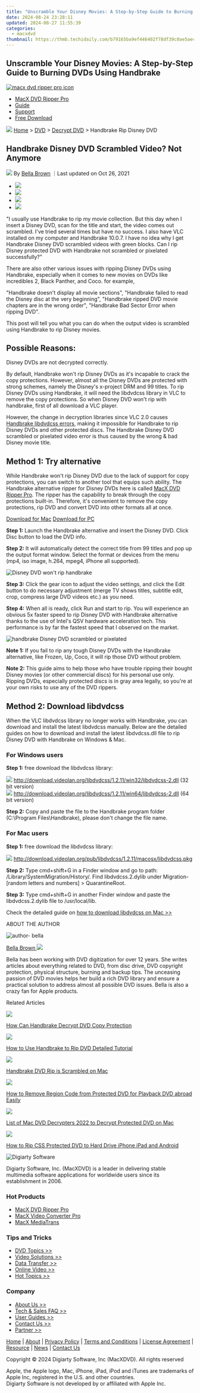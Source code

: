 ```yaml
---
title: "Unscramble Your Disney Movies: A Step-by-Step Guide to Burning DVDs Using Handbrake"
date: 2024-08-24 23:28:11
updated: 2024-08-27 11:55:39
categories:
  - macxdvd
thumbnail: https://thmb.techidaily.com/b79165ba9ef446402f78df39c0ae5aec29c669cdb8669a7402e153be3d685b74.jpg
---
```


## Unscramble Your Disney Movies: A Step-by-Step Guide to Burning DVDs Using Handbrake

[![macx dvd ripper pro icon](https://www.macxdvd.com/mac-dvd-video-converter-how-to/../image-style/new-seo/icon12.png)](https://tools.techidaily.com/macxdvd/products/)

* [MacX DVD Ripper Pro](https://tools.techidaily.com/macxdvd/products/)
* [Guide](https://tools.techidaily.com/macxdvd/products/)
* [Support](https://tools.techidaily.com/macxdvd/products/)
* [Free Download](https://tools.techidaily.com/macxdvd/products/)



![](https://www.macxdvd.com/mac-dvd-video-converter-how-to/../image-style/new-seo/icon7.png) [Home](https://tools.techidaily.com/macxdvd/products/) \> [DVD](https://tools.techidaily.com/macxdvd/products/) \> [Decrypt DVD](https://tools.techidaily.com/macxdvd/products/) \> Handbrake Rip Disney DVD

## Handbrake Disney DVD Scrambled Video? Not Anymore



![](https://www.macxdvd.com/mac-dvd-video-converter-how-to/../image-style/new-seo/icon6.png) By [Bella Brown](https://tools.techidaily.com/macxdvd/products/) ｜Last updated on Oct 26, 2021 

* [![](https://www.macxdvd.com/mac-dvd-video-converter-how-to/../image-style/new-seo/share-fa.jpg)](https://www.facebook.com/sharer/sharer.php?u=https://www.macxdvd.com/mac-dvd-video-converter-how-to/handbrake-rip-disney-dvd.htm)
* [![](https://www.macxdvd.com/mac-dvd-video-converter-how-to/../image-style/new-seo/share-tw.jpg)](https://twitter.com/intent/tweet?url=https://www.macxdvd.com/mac-dvd-video-converter-how-to/handbrake-rip-disney-dvd.htm)
* [![](https://www.macxdvd.com/mac-dvd-video-converter-how-to/../image-style/new-seo/share-go.jpg)](https://pinterest.com/pin/create/button/?url=https://www.macxdvd.com/mac-dvd-video-converter-how-to/handbrake-rip-disney-dvd.htm)
* [![](https://www.macxdvd.com/mac-dvd-video-converter-how-to/../image-style/new-seo/share-in.jpg)](https://www.linkedin.com/shareArticle?mini=true&url=https://www.macxdvd.com/mac-dvd-video-converter-how-to/handbrake-rip-disney-dvd.htm&title=&summary=https://www.macxdvd.com/mac-dvd-video-converter-how-to/handbrake-rip-disney-dvd.htm&source=)

"I usually use Handbrake to rip my movie collection. But this day when I insert a Disney DVD, scan for the title and start, the video comes out scrambled. I've tried several times but have no success. I also have VLC installed on my computer and Handbrake 10.0.7\. I have no idea why I get Handbrake Disney DVD scrambled videos with green blocks. Can I rip Disney protected DVD with Handbrake not scrambled or pixelated successfully?" 

There are also other various issues with ripping Disney DVDs using Handbrake, especially when it comes to new movies on DVDs like incredibles 2, Black Panther, and Coco. for example, 

 "Handbrake doesn't display all movie sections", "Handbrake failed to read the Disney disc at the very beginning", "Handbrake ripped DVD movie chapters are in the wrong order", "Handbrake Bad Sector Error when ripping DVD".

This post will tell you what you can do when the output video is scrambled using Handbrake to rip Disney movies.

##  Possible Reasons: 

Disney DVDs are not decrypted correctly.

By default, Handbrake won't rip Disney DVDs as it's incapable to crack the copy protections. However, almost all the Disney DVDs are protected with strong schemes, namely the Disney's x-project DRM and 99 titles. To rip Disney DVDs using Handbrake, it will need the libdvdcss library in VLC to remove the copy protections. So when Disney DVD won't rip with handbrake, first of all download a VLC player.

However, the change in decryption libraries since VLC 2.0 causes [Handbrake libdvdcss errors](https://tools.techidaily.com/macxdvd/products/), making it impossible for Handbrake to rip Disney DVDs and other protected discs. The Handbrake Disney DVD scrambled or pixelated video error is thus caused by the wrong & bad Disney movie title.

## Method 1: Try alternative 

While Handbrake won't rip Disney DVD due to the lack of support for copy protections, you can switch to another tool that equips such ability. The Handbrake alternative ripper for Disney DVDs here is called [MacX DVD Ripper Pro](https://tools.techidaily.com/macxdvd/products/). The ripper has the capability to break through the copy protections built-in. Therefore, it's convenient to remove the copy protections, rip DVD and convert DVD into other formats all at once.

[Download for Mac](https://tools.techidaily.com/macxdvd/products/) [Download for PC](https://tools.techidaily.com/macxdvd/products/) 

**Step 1:** Launch the Handbrake alternative and insert the Disney DVD. Click Disc button to load the DVD info.

**Step 2:** It will automatically detect the correct title from 99 titles and pop up the output format window. Select the format or devices from the menu (mp4, iso image, h.264, mpeg4, iPhone all supported). 

![Disney DVD won't rip handbrake](https://www.macxdvd.com/mac-dvd-video-converter-how-to/article-image/drp-review-rip-dvd.jpg) 

**Step 3:** Click the gear icon to adjust the video settings, and click the Edit button to do necessary adjustment (merge TV shows titles, subtitle edit, crop, compress large DVD videos etc.) as you need. 

**Step 4:** When all is ready, click Run and start to rip. You will experience an obvious 5x faster speed to rip Disney DVD with Handbrake alternative thanks to the use of Intel's QSV hardware acceleration tech. This performance is by far the fastest speed that I observed on the market.

![handbrake Disney DVD scrambled or pixelated](https://www.macxdvd.com/mac-dvd-video-converter-how-to/article-image/drp-rip-mp4.jpg) 

**Note 1:** If you fail to rip any tough Disney DVDs with the Handbrake alternative, like Frozen, Up, Coco, it will rip those DVD without problem.

**Note 2:**  This guide aims to help those who have trouble ripping their bought Disney movies (or other commercial discs) for his personal use only. Ripping DVDs, especially protected discs is in gray area legally, so you're at your own risks to use any of the DVD rippers. 

##  Method 2: Download libdvdcss

When the VLC libdvdcss library no longer works with Handbrake, you can download and install the latest libdvdcss manually. Below are the detailed guides on how to download and install the latest libdvdcss.dll file to rip Disney DVD with Handbrake on Windows & Mac.

###  For Windows users

**Step 1:** free download the libdvdcss library:

![](https://www.macxdvd.com/mac-dvd-video-converter-how-to/../seoimage/download-icon-step.png) http://download.videolan.org/libdvdcss/1.2.11/win32/libdvdcss-2.dll (32 bit version)   
![](https://www.macxdvd.com/mac-dvd-video-converter-how-to/../seoimage/download-icon-step.png) http://download.videolan.org/libdvdcss/1.2.11/win64/libdvdcss-2.dll (64 bit version)

**Step 2:** Copy and paste the file to the Handbrake program folder (C:\\Program Files\\Handbrake), please don't change the file name. 

###  For Mac users 

**Step 1:** free download the libdvdcss library:

![](https://www.macxdvd.com/mac-dvd-video-converter-how-to/../seoimage/download-icon-step.png) http://download.videolan.org/pub/libdvdcss/1.2.11/macosx/libdvdcss.pkg

**Step 2:** Type cmd+shift+G in a Finder window and go to path: /Library/SystemMigration/History/. Find libdvdcss.2.dylib under Migration-\[random letters and numbers\] > QuarantineRoot.

**Step 3:** Type cmd+shift+G in another Finder window and paste the libdvdcss.2.dylib file to /usr/local/lib. 

Check the detailed guide on [how to download libdvdcss on Mac >>](https://tools.techidaily.com/macxdvd/products/)

ABOUT THE AUTHOR

![author- bella](https://www.macxdvd.com/mac-dvd-video-converter-how-to/../image-style/new-seo/bella.png) 

[Bella Brown ![](https://www.macxdvd.com/mac-dvd-video-converter-how-to/../image-style/new-seo/share-in1.jpg)](https://www.linkedin.com/in/bella-brown-920145104/) 

Bella has been working with DVD digitization for over 12 years. She writes articles about everything related to DVD, from disc drive, DVD copyright protection, physical structure, burning and backup tips. The unceasing passion of DVD movies helps her build a rich DVD library and ensure a practical solution to address almost all possible DVD issues. Bella is also a crazy fan for Apple products.



Related Articles

![](https://www.macxdvd.com/mac-dvd-video-converter-how-to/../image-style/new-seo/pic7.jpg)

[How Can Handbrake Decrypt DVD Copy Protection](https://tools.techidaily.com/macxdvd/products/) 

![](https://www.macxdvd.com/mac-dvd-video-converter-how-to/../image-style/new-seo/pic6.jpg)

[How to Use Handbrake to Rip DVD Detailed Tutorial](https://tools.techidaily.com/macxdvd/products/) 

![](https://www.macxdvd.com/mac-dvd-video-converter-how-to/../image-style/new-seo/pic5.jpg)

[Handbrake DVD Rip is Scrambled on Mac](https://tools.techidaily.com/macxdvd/products/) 

![](https://www.macxdvd.com/mac-dvd-video-converter-how-to/../image-style/new-seo/pic4.jpg)

[How to Remove Region Code from Protected DVD for Playback DVD abroad Easily](https://tools.techidaily.com/macxdvd/products/) 

![](https://www.macxdvd.com/mac-dvd-video-converter-how-to/../image-style/new-seo/pic3.jpg)

[List of Mac DVD Decrypters 2022 to Decrypt Protected DVD on Mac](https://tools.techidaily.com/macxdvd/products/) 

![](https://www.macxdvd.com/mac-dvd-video-converter-how-to/../image-style/new-seo/pic2.jpg)

[How to Rip CSS Protected DVD to Hard Drive iPhone iPad and Android](https://tools.techidaily.com/macxdvd/products/) 



![Digiarty Software](https://www.macxdvd.com/mac-dvd-video-converter-how-to/../icon/logo.png) 

Digiarty Software, Inc. (MacXDVD) is a leader in delivering stable multimedia software applications for worldwide users since its establishment in 2006.

### Hot Products

* [MacX DVD Ripper Pro](https://tools.techidaily.com/macxdvd/products/)
* [MacX Video Converter Pro](https://tools.techidaily.com/macxdvd/products/)
* [MacX MediaTrans](https://tools.techidaily.com/macxdvd/products/)

### Tips and Tricks

* [DVD Topics >>](https://tools.techidaily.com/macxdvd/products/)
* [Video Solutions >>](https://tools.techidaily.com/macxdvd/products/)
* [Data Transfer >>](https://tools.techidaily.com/macxdvd/products/)
* [Online Video >>](https://tools.techidaily.com/macxdvd/products/)
* [Hot Topics >>](https://tools.techidaily.com/macxdvd/products/)

### Company

* [About Us >>](https://tools.techidaily.com/macxdvd/products/)
* [Tech & Sales FAQ >>](https://tools.techidaily.com/macxdvd/products/)
* [User Guides >>](https://tools.techidaily.com/macxdvd/products/)
* [Contact Us >>](https://tools.techidaily.com/macxdvd/products/)
* [Partner >>](https://tools.techidaily.com/macxdvd/products/)



[Home](https://tools.techidaily.com/macxdvd/products/) | [About](https://tools.techidaily.com/macxdvd/products/) | [Privacy Policy](https://tools.techidaily.com/macxdvd/products/) | [Terms and Conditions](https://tools.techidaily.com/macxdvd/products/) | [License Agreement](https://tools.techidaily.com/macxdvd/products/) | [Resource](https://tools.techidaily.com/macxdvd/products/) | [News](https://tools.techidaily.com/macxdvd/products/) | [Contact Us](https://tools.techidaily.com/macxdvd/products/)

Copyright © 2024 Digiarty Software, Inc (MacXDVD). All rights reserved

Apple, the Apple logo, Mac, iPhone, iPad, iPod and iTunes are trademarks of Apple Inc, registered in the U.S. and other countries.  
Digiarty Software is not developed by or affiliated with Apple Inc.

<ins class="adsbygoogle"
     style="display:block"
     data-ad-format="autorelaxed"
     data-ad-client="ca-pub-7571918770474297"
     data-ad-slot="1223367746"></ins>



<ins class="adsbygoogle"
     style="display:block"
     data-ad-client="ca-pub-7571918770474297"
     data-ad-slot="8358498916"
     data-ad-format="auto"
     data-full-width-responsive="true"></ins>

